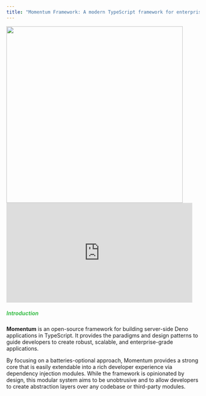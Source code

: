```yaml
---
title: "Momentum Framework: A modern TypeScript framework for enterprise applications in Deno."
---
```


<div class="text-center">
  <img src="/content/images/lettermark.png" alt="" srcset="">
</div>
<div class="row">
  <div class="col-lg-6 col-sm-12 text-center">
    <img src="/content/images/demo.png" style="width: 460px; max-width: 100%" alt="" srcset="">
  </div>
  <div class="col-lg-6 col-sm-12 text-center">
    <div class="p-5">
      <iframe style="width: 485px; height: 260px; max-width: 100%;" src="https://www.youtube.com/embed/9G7gS2cqP2Q" frameborder="0" allow="accelerometer; autoplay; clipboard-write; encrypted-media; gyroscope; picture-in-picture" allowfullscreen></iframe>
    </div>
  </div>
</div>
<div class="card">
  <div class="card-body">
    <h5 class="card-title" style="font-weight: bold; color: #38bd47">Introduction</h5>
    <p class="card-text">
      <strong>Momentum</strong> is an open-source framework for building server-side Deno applications in TypeScript. It provides the paradigms and design patterns to guide developers to create robust, scalable, and enterprise-grade applications.
    </p>
    <p class="card-text">
      By focusing on a batteries-optional approach, Momentum provides a strong core that is easily extendable into a rich developer experience via dependency injection modules. While the framework is opinionated by design, this modular system aims to be unobtrusive and to allow developers to create abstraction layers over any codebase or third-party modules.
    </p>
  </div>
</div>

